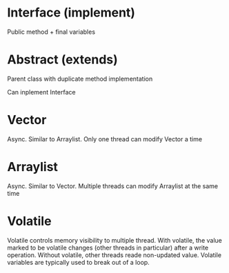 # Interface (implement)

Public method + final variables

# Abstract (extends)

Parent class with duplicate method implementation

Can inplement Interface

# Vector
Async. Similar to Arraylist. Only one thread can modify Vector a time

# Arraylist
Async. Similar to Vector. Multiple threads can modify Arraylist at the same time

# Volatile
Volatile controls memory visibility to multiple thread. With volatile, the value marked to be volatile changes (other threads in particular) after a write operation. Without volatile, other threads reade non-updated value. Volatile variables are typically used to break out of a loop.
